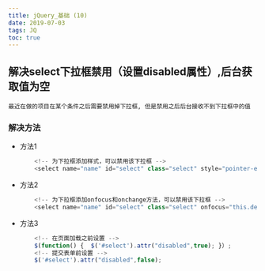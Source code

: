 ```yaml
---
title: jQuery_基础 (10)
date: 2019-07-03
tags: JQ
toc: true
---
```


## 解决select下拉框禁用（设置disabled属性）,后台获取值为空
    最近在做的项目在某个条件之后需要禁用掉下拉框, 但是禁用之后后台接收不到下拉框中的值

<!-- more -->

### 解决方法
- 方法1
    ```javascript
        <!-- 为下拉框添加样式，可以禁用该下拉框 -->
        <select name="name" id="select" class="select" style="pointer-events: none;"></select>
    ```
- 方法2
    ```javascript
        <!-- 为下拉框添加onfocus和onchange方法，可以禁用该下拉框 -->
        <select name="name" id="select" class="select" onfocus="this.defaultIndex=this.selectedIndex;"  onchange="this.selectedIndex=this.defaultIndex;">
    ```
- 方法3
    ```javascript
        <!-- 在页面加载之前设置 -->
        $(function() {  $('#select').attr("disabled",true); }）;
        <!-- 提交表单前设置 -->
        $('#select').attr("disabled",false);
    ```
